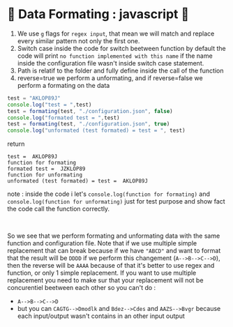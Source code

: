 # 🚀 Data Formating : javascript 🚀

1. We use ```g``` flags for ```regex input```, that mean we will match and replace every similar pattern not only the first one. 
2. Switch case inside the code for switch beetween function by default the code will print ```no function implemented with this name``` if the name inside the configuration file wasn't inside switch case statement.
3. Path is relatif to the folder and fully define inside the call of the function
4. reverse=true we perform a unformating, and if reverse=false we perform a formating on the data


```javascript
test = "AKLOP89J"
console.log("test = ",test)
test = formating(test, "./configuration.json", false)
console.log("formated test = ",test)
test = formating(test, "./configuration.json", true)
console.log("unformated (test formated) = test = ", test)
```

return 
```
test =  AKLOP89J
function for formating
formated test =  JZKLOP89
function for unformating
unformated (test formated) = test =  AKLOP89J
```

note : inside the code i let's ````console.log(function for formating)```` and ````console.log(function for unformating)```` just for test purpose and show fact the code call the function correctly.

<br>

So we see that we perform formating and unformating data with the same function and configuration file. Note that if we use multiple simple replacement that can break because if we have ``"ABCD"`` and want to format that the result will be ```DDDD``` if we perform this changement (```A-->B-->C-->D```), then the reverse will be ```AAAA``` because of that it's better to use regex and function, or only 1 simple replacement. If you want to use multiple replacement you need to make sur that your replacement will not be concurentiel beetween each other so you can't do : 
* ```A-->B-->C-->D```
* but you can ```CAGTG-->Dmodlk``` and ```Bdez-->Cdes``` and ```AAZS-->Bvgr``` because each input/output wasn't contains in an other input output